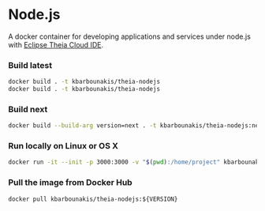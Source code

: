 # Node.js

A docker container for developing applications and services under node.js with [Eclipse Theia Cloud IDE](https://github.com/eclipse-theia/theia).

### Build latest

```bash
docker build . -t kbarbounakis/theia-nodejs
docker build . -t kbarbounakis/theia-nodejs
```

### Build next

```bash
docker build --build-arg version=next . -t kbarbounakis/theia-nodejs:next
```

### Run locally on Linux or OS X

```bash
docker run -it --init -p 3000:3000 -v "$(pwd):/home/project" kbarbounakis/theia-nodejs:latest
```

### Pull the image from Docker Hub

```
docker pull kbarbounakis/theia-nodejs:${VERSION}
```
